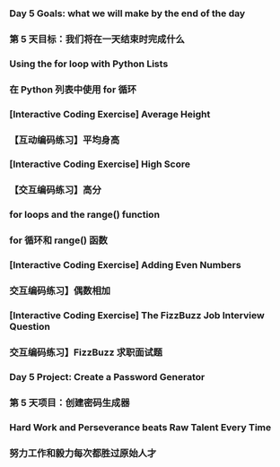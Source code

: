 ### Day 5 Goals: what we will make by the end of the day
### 第 5 天目标：我们将在一天结束时完成什么

### Using the for loop with Python Lists
### 在 Python 列表中使用 for 循环

### [Interactive Coding Exercise] Average Height
### 【互动编码练习】平均身高

### [Interactive Coding Exercise] High Score
### 【交互编码练习】高分

### for loops and the range() function
### for 循环和 range() 函数

### [Interactive Coding Exercise] Adding Even Numbers
### 交互编码练习】偶数相加

### [Interactive Coding Exercise] The FizzBuzz Job Interview Question
### 交互编码练习】FizzBu​​zz 求职面试题

### Day 5 Project: Create a Password Generator
### 第 5 天项目：创建密码生成器

### Hard Work and Perseverance beats Raw Talent Every Time
### 努力工作和毅力每次都胜过原始人才
